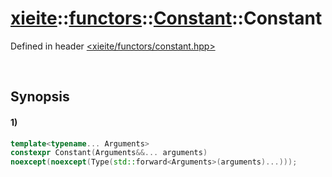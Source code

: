 # [xieite](../../../../../../xieite.md)\:\:[functors](../../../../../../functors.md)\:\:[Constant<Type>](../../../../constant.md)\:\:Constant
Defined in header [<xieite/functors/constant.hpp>](../../../../../../../include/xieite/functors/constant.hpp)

&nbsp;

## Synopsis
#### 1)
```cpp
template<typename... Arguments>
constexpr Constant(Arguments&&... arguments)
noexcept(noexcept(Type(std::forward<Arguments>(arguments)...)));
```
